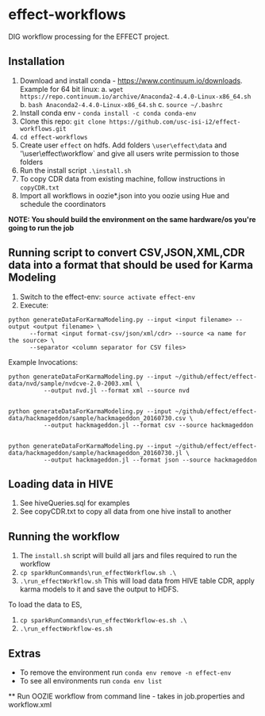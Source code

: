# effect-workflows
DIG workflow processing for the EFFECT project.

## Installation

1. Download and install conda - https://www.continuum.io/downloads. Example for 64 bit linux:
   a. `wget https://repo.continuum.io/archive/Anaconda2-4.4.0-Linux-x86_64.sh`
   b. `bash Anaconda2-4.4.0-Linux-x86_64.sh`
   c. `source ~/.bashrc`
2. Install conda env - `conda install -c conda conda-env`
3. Clone this repo: `git clone https://github.com/usc-isi-i2/effect-workflows.git`
4. `cd effect-workflows`
5. Create user `effect` on hdfs. Add folders `\user\effect\data` and '\user\effect\workflow` and give all users write permission to those folders
6. Run the install script `.\install.sh`
7. To copy CDR data from existing machine, follow instructions in `copyCDR.txt`
8. Import all workflows in oozie\*.json into you oozie using Hue and schedule the coordinators

<B>NOTE: You should build the environment on the same hardware/os you're going to run the job</B>


## Running script to convert CSV,JSON,XML,CDR data into a format that should be used for Karma Modeling
1. Switch to the effect-env: `source activate effect-env`
2. Execute:

  ```
  python generateDataForKarmaModeling.py --input <input filename> --output <output filename> \
        --format <input format-csv/json/xml/cdr> --source <a name for the source> \
        --separator <column separator for CSV files>
  ```

  Example Invocations:
  ```
  python generateDataForKarmaModeling.py --input ~/github/effect/effect-data/nvd/sample/nvdcve-2.0-2003.xml \
            --output nvd.jl --format xml --source nvd


  python generateDataForKarmaModeling.py --input ~/github/effect/effect-data/hackmageddon/sample/hackmageddon_20160730.csv \
            --output hackmageddon.jl --format csv --source hackmageddon


  python generateDataForKarmaModeling.py --input ~/github/effect/effect-data/hackmageddon/sample/hackmageddon_20160730.jl \
            --output hackmageddon.jl --format json --source hackmageddon
  ```

## Loading data in HIVE

1. See hiveQueries.sql for examples
2. See copyCDR.txt to copy all data from one hive install to another

## Running the workflow

1. The `install.sh` script will build all jars and files required to run the workflow
2. `cp sparkRunCommands\run_effectWorkflow.sh .\`
3. `.\run_effectWorkflow.sh`
This will load data from HIVE table CDR, apply karma models to it and save the output to HDFS.

To load the data to ES, 

1. `cp sparkRunCommands\run_effectWorkflow-es.sh .\`
3. `.\run_effectWorkflow-es.sh`


## Extras

* To remove the environment run `conda env remove -n effect-env`
* To see all environments run `conda env list`

** Run OOZIE workflow from command line - takes in job.properties and workflow.xml

